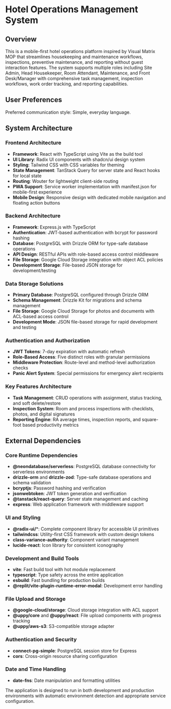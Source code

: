 # Hotel Operations Management System

## Overview

This is a mobile-first hotel operations platform inspired by Visual Matrix MOP that streamlines housekeeping and maintenance workflows, inspections, preventive maintenance, and reporting without guest interaction features. The system supports multiple roles including Site Admin, Head Housekeeper, Room Attendant, Maintenance, and Front Desk/Manager with comprehensive task management, inspection workflows, work order tracking, and reporting capabilities.

## User Preferences

Preferred communication style: Simple, everyday language.

## System Architecture

### Frontend Architecture
- **Framework**: React with TypeScript using Vite as the build tool
- **UI Library**: Radix UI components with shadcn/ui design system
- **Styling**: Tailwind CSS with CSS variables for theming
- **State Management**: TanStack Query for server state and React hooks for local state
- **Routing**: Wouter for lightweight client-side routing
- **PWA Support**: Service worker implementation with manifest.json for mobile-first experience
- **Mobile Design**: Responsive design with dedicated mobile navigation and floating action buttons

### Backend Architecture
- **Framework**: Express.js with TypeScript
- **Authentication**: JWT-based authentication with bcrypt for password hashing
- **Database**: PostgreSQL with Drizzle ORM for type-safe database operations
- **API Design**: RESTful APIs with role-based access control middleware
- **File Storage**: Google Cloud Storage integration with object ACL policies
- **Development Storage**: File-based JSON storage for development/testing

### Data Storage Solutions
- **Primary Database**: PostgreSQL configured through Drizzle ORM
- **Schema Management**: Drizzle Kit for migrations and schema management
- **File Storage**: Google Cloud Storage for photos and documents with ACL-based access control
- **Development Mode**: JSON file-based storage for rapid development and testing

### Authentication and Authorization
- **JWT Tokens**: 7-day expiration with automatic refresh
- **Role-Based Access**: Five distinct roles with granular permissions
- **Middleware Protection**: Route-level and method-level authorization checks
- **Panic Alert System**: Special permissions for emergency alert recipients

### Key Features Architecture
- **Task Management**: CRUD operations with assignment, status tracking, and soft delete/restore
- **Inspection System**: Room and process inspections with checklists, photos, and digital signatures
- **Reporting Engine**: RA average times, inspection reports, and square-foot based productivity metrics

## External Dependencies

### Core Runtime Dependencies
- **@neondatabase/serverless**: PostgreSQL database connectivity for serverless environments
- **drizzle-orm** and **drizzle-zod**: Type-safe database operations and schema validation
- **bcryptjs**: Password hashing and verification
- **jsonwebtoken**: JWT token generation and verification
- **@tanstack/react-query**: Server state management and caching
- **express**: Web application framework with middleware support

### UI and Styling
- **@radix-ui/***: Complete component library for accessible UI primitives
- **tailwindcss**: Utility-first CSS framework with custom design tokens
- **class-variance-authority**: Component variant management
- **lucide-react**: Icon library for consistent iconography

### Development and Build Tools
- **vite**: Fast build tool with hot module replacement
- **typescript**: Type safety across the entire application
- **esbuild**: Fast bundling for production builds
- **@replit/vite-plugin-runtime-error-modal**: Development error handling

### File Upload and Storage
- **@google-cloud/storage**: Cloud storage integration with ACL support
- **@uppy/core** and **@uppy/react**: File upload components with progress tracking
- **@uppy/aws-s3**: S3-compatible storage adapter

### Authentication and Security
- **connect-pg-simple**: PostgreSQL session store for Express
- **cors**: Cross-origin resource sharing configuration

### Date and Time Handling
- **date-fns**: Date manipulation and formatting utilities

The application is designed to run in both development and production environments with automatic environment detection and appropriate service configuration.
